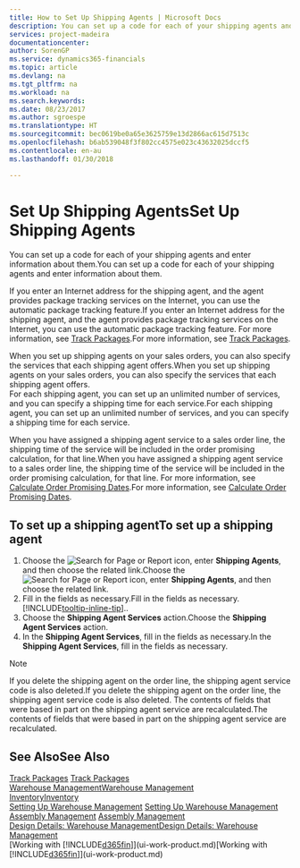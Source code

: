 ```yaml
---
title: How to Set Up Shipping Agents | Microsoft Docs
description: You can set up a code for each of your shipping agents and enter information about them.
services: project-madeira
documentationcenter: 
author: SorenGP
ms.service: dynamics365-financials
ms.topic: article
ms.devlang: na
ms.tgt_pltfrm: na
ms.workload: na
ms.search.keywords: 
ms.date: 08/23/2017
ms.author: sgroespe
ms.translationtype: HT
ms.sourcegitcommit: bec0619be0a65e3625759e13d2866ac615d7513c
ms.openlocfilehash: b6ab539048f3f802cc4575e023c43632025dccf5
ms.contentlocale: en-au
ms.lasthandoff: 01/30/2018

---
```

# <a name="set-up-shipping-agents"></a><span data-ttu-id="b13a8-103">Set Up Shipping Agents</span><span class="sxs-lookup"><span data-stu-id="b13a8-103">Set Up Shipping Agents</span></span>
<span data-ttu-id="b13a8-104">You can set up a code for each of your shipping agents and enter information about them.</span><span class="sxs-lookup"><span data-stu-id="b13a8-104">You can set up a code for each of your shipping agents and enter information about them.</span></span>  

<span data-ttu-id="b13a8-105">If you enter an Internet address for the shipping agent, and the agent provides package tracking services on the Internet, you can use the automatic package tracking feature.</span><span class="sxs-lookup"><span data-stu-id="b13a8-105">If you enter an Internet address for the shipping agent, and the agent provides package tracking services on the Internet, you can use the automatic package tracking feature.</span></span> <span data-ttu-id="b13a8-106">For more information, see [Track Packages](sales-how-track-packages.md).</span><span class="sxs-lookup"><span data-stu-id="b13a8-106">For more information, see [Track Packages](sales-how-track-packages.md).</span></span>

<span data-ttu-id="b13a8-107">When you set up shipping agents on your sales orders, you can also specify the services that each shipping agent offers.</span><span class="sxs-lookup"><span data-stu-id="b13a8-107">When you set up shipping agents on your sales orders, you can also specify the services that each shipping agent offers.</span></span>  
<span data-ttu-id="b13a8-108">For each shipping agent, you can set up an unlimited number of services, and you can specify a shipping time for each service.</span><span class="sxs-lookup"><span data-stu-id="b13a8-108">For each shipping agent, you can set up an unlimited number of services, and you can specify a shipping time for each service.</span></span>  

<span data-ttu-id="b13a8-109">When you have assigned a shipping agent service to a sales order line, the shipping time of the service will be included in the order promising calculation, for that line.</span><span class="sxs-lookup"><span data-stu-id="b13a8-109">When you have assigned a shipping agent service to a sales order line, the shipping time of the service will be included in the order promising calculation, for that line.</span></span> <span data-ttu-id="b13a8-110">For more information, see [Calculate Order Promising Dates](sales-how-to-calculate-order-promising-dates.md).</span><span class="sxs-lookup"><span data-stu-id="b13a8-110">For more information, see [Calculate Order Promising Dates](sales-how-to-calculate-order-promising-dates.md).</span></span>

## <a name="to-set-up-a-shipping-agent"></a><span data-ttu-id="b13a8-111">To set up a shipping agent</span><span class="sxs-lookup"><span data-stu-id="b13a8-111">To set up a shipping agent</span></span>  
1.  <span data-ttu-id="b13a8-112">Choose the ![Search for Page or Report](media/ui-search/search_small.png "Search for Page or Report icon") icon, enter **Shipping Agents**, and then choose the related link.</span><span class="sxs-lookup"><span data-stu-id="b13a8-112">Choose the ![Search for Page or Report](media/ui-search/search_small.png "Search for Page or Report icon") icon, enter **Shipping Agents**, and then choose the related link.</span></span>  
2.  <span data-ttu-id="b13a8-113">Fill in the fields as necessary.</span><span class="sxs-lookup"><span data-stu-id="b13a8-113">Fill in the fields as necessary.</span></span> [!INCLUDE[tooltip-inline-tip](includes/tooltip-inline-tip_md.md)]<span data-ttu-id="b13a8-114">.</span><span class="sxs-lookup"><span data-stu-id="b13a8-114">.</span></span>  
3.  <span data-ttu-id="b13a8-115">Choose the **Shipping Agent Services** action.</span><span class="sxs-lookup"><span data-stu-id="b13a8-115">Choose the **Shipping Agent Services** action.</span></span>
4. <span data-ttu-id="b13a8-116">In the **Shipping Agent Services**, fill in the fields as necessary.</span><span class="sxs-lookup"><span data-stu-id="b13a8-116">In the **Shipping Agent Services**, fill in the fields as necessary.</span></span>

> [!NOTE]  
>  <span data-ttu-id="b13a8-117">If you delete the shipping agent on the order line, the shipping agent service code is also deleted.</span><span class="sxs-lookup"><span data-stu-id="b13a8-117">If you delete the shipping agent on the order line, the shipping agent service code is also deleted.</span></span> <span data-ttu-id="b13a8-118">The contents of fields that were based in part on the shipping agent service are recalculated.</span><span class="sxs-lookup"><span data-stu-id="b13a8-118">The contents of fields that were based in part on the shipping agent service are recalculated.</span></span>  

## <a name="see-also"></a><span data-ttu-id="b13a8-119">See Also</span><span class="sxs-lookup"><span data-stu-id="b13a8-119">See Also</span></span>
<span data-ttu-id="b13a8-120">[Track Packages](sales-how-track-packages.md)  </span><span class="sxs-lookup"><span data-stu-id="b13a8-120">[Track Packages](sales-how-track-packages.md)  </span></span>  
[<span data-ttu-id="b13a8-121">Warehouse Management</span><span class="sxs-lookup"><span data-stu-id="b13a8-121">Warehouse Management</span></span>](warehouse-manage-warehouse.md)  
[<span data-ttu-id="b13a8-122">Inventory</span><span class="sxs-lookup"><span data-stu-id="b13a8-122">Inventory</span></span>](inventory-manage-inventory.md)  
<span data-ttu-id="b13a8-123">[Setting Up Warehouse Management](warehouse-setup-warehouse.md)   </span><span class="sxs-lookup"><span data-stu-id="b13a8-123">[Setting Up Warehouse Management](warehouse-setup-warehouse.md)   </span></span>  
<span data-ttu-id="b13a8-124">[Assembly Management](assembly-assemble-items.md)  </span><span class="sxs-lookup"><span data-stu-id="b13a8-124">[Assembly Management](assembly-assemble-items.md)  </span></span>  
[<span data-ttu-id="b13a8-125">Design Details: Warehouse Management</span><span class="sxs-lookup"><span data-stu-id="b13a8-125">Design Details: Warehouse Management</span></span>](design-details-warehouse-management.md)  
<span data-ttu-id="b13a8-126">[Working with [!INCLUDE[d365fin](includes/d365fin_md.md)]](ui-work-product.md)</span><span class="sxs-lookup"><span data-stu-id="b13a8-126">[Working with [!INCLUDE[d365fin](includes/d365fin_md.md)]](ui-work-product.md)</span></span>  

